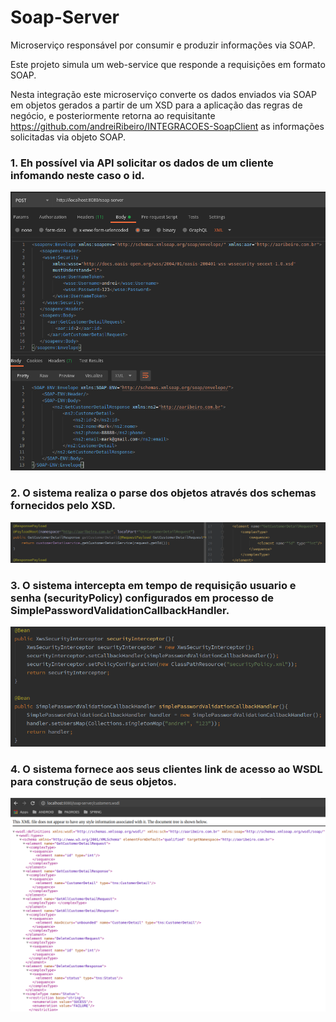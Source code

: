 # Soap-Server

Microserviço responsável por consumir e produzir informações via SOAP.

Este projeto simula um web-service que responde a requisições em formato SOAP.

Nesta integração este microserviço converte os dados enviados via SOAP em objetos gerados a partir de um XSD para a aplicação das regras de negócio, 
e posteriormente retorna ao requisitante https://github.com/andreiRibeiro/INTEGRACOES-SoapClient as informações solicitadas via objeto SOAP.


### 1. Eh possível via API solicitar os dados de um cliente infomando neste caso o id.

![](src/imagens/soapServerConsulta.png)

### 2. O sistema realiza o parse dos objetos através dos schemas fornecidos pelo XSD.

![](src/imagens/soapServerXsd.png)

### 3. O sistema intercepta em tempo de requisição usuario e senha (securityPolicy) configurados em processo de SimplePasswordValidationCallbackHandler.

![](src/imagens/soapServerPasswd.png)

### 4. O sistema fornece aos seus clientes link de acesso ao WSDL para construção de seus objetos.

![](src/imagens/soapServerWsdl.png)
